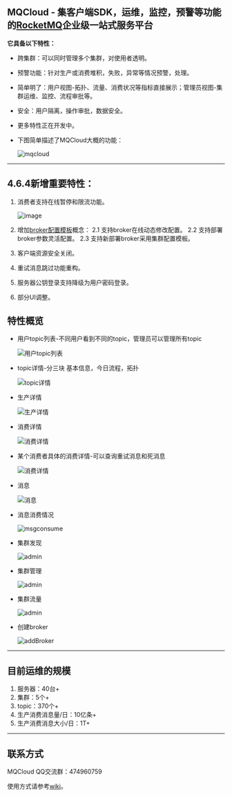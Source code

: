 ## MQCloud - 集客户端SDK，运维，监控，预警等功能的[RocketMQ](https://github.com/apache/rocketmq)企业级一站式服务平台
**它具备以下特性：**

* 跨集群：可以同时管理多个集群，对使用者透明。

* 预警功能：针对生产或消费堆积，失败，异常等情况预警，处理。

* 简单明了：用户视图-拓扑、流量、消费状况等指标直接展示；管理员视图-集群运维、监控、流程审批等。

* 安全：用户隔离，操作审批，数据安全。

* 更多特性正在开发中。

* 下图简单描述了MQCloud大概的功能：

  ![mqcloud](mq-cloud/src/main/resources/static/wiki/intro/img/mqcloud.png)


----------

## 4.6.4新增重要特性： 
1. 消费者支持在线暂停和限流功能。

    ![image](https://user-images.githubusercontent.com/10137071/86195177-e7f5a700-bb82-11ea-9171-ce4810db62fe.png)

2. 增加[broker配置模板](https://github.com/sohutv/mqcloud/blob/4.6.4.RELEASE/mq-cloud/src/main/resources/static/wiki/adminGuide/brokerConfig.md#clusterConfigTemplate)概念：
      2.1 支持broker在线动态修改配置。
      2.2 支持部署broker参数灵活配置。
      2.3 支持新部署broker采用集群配置模板。

3. 客户端资源安全关闭。

4. 重试消息跳过功能重构。

5. 服务器公钥登录支持降级为用户密码登录。

6. 部分UI调整。

## 特性概览

* 用户topic列表-不同用户看到不同的topic，管理员可以管理所有topic

  ![用户topic列表](mq-cloud/src/main/resources/static/wiki/intro/img/index.png)

* topic详情-分三块 基本信息，今日流程，拓扑

  ![topic详情](mq-cloud/src/main/resources/static/wiki/intro/img/topicDetail.png)

* 生产详情

  ![生产详情](mq-cloud/src/main/resources/static/wiki/intro/img/produceDetail2.png)

* 消费详情

  ![消费详情](mq-cloud/src/main/resources/static/wiki/intro/img/consumeDetail2.png)

* 某个消费者具体的消费详情-可以查询重试消息和死消息

  ![消费详情](mq-cloud/src/main/resources/static/wiki/intro/img/consumeRetry.png)

* 消息

  ![消息](mq-cloud/src/main/resources/static/wiki/intro/img/msgSearch.png)

* 消息消费情况

  ![msgconsume](mq-cloud/src/main/resources/static/wiki/intro/img/msgTrack.png)

* 集群发现

  ![admin](mq-cloud/src/main/resources/static/wiki/intro/img/nameServer.png)

* 集群管理

  ![admin](mq-cloud/src/main/resources/static/wiki/intro/img/cluster.png)

* 集群流量

  ![admin](mq-cloud/src/main/resources/static/wiki/intro/img/clusterTraffic.png)

* 创建broker

  ![addBroker](mq-cloud/src/main/resources/static/wiki/intro/img/addBroker.png)

----------

## 目前运维的规模
1. 服务器：40台+
2. 集群：5个+
3. topic：370个+
4. 生产消费消息量/日：10亿条+
5. 生产消费消息大小/日：1T+
----------

## 联系方式

MQCloud QQ交流群：474960759

使用方式请参考[wiki](https://github.com/sohutv/sohu-tv-mq/wiki)。
